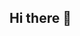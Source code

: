## Hi there 👋

<!--

Hi everyone and welcome to terraform open source modules. 

Modules for terraform without any restriction. 

Make open source great again!

-->
